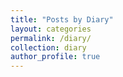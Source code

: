```yaml
---
title: "Posts by Diary"
layout: categories
permalink: /diary/
collection: diary
author_profile: true
---
```

